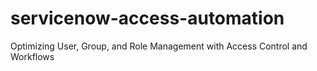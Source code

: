 # servicenow-access-automation
Optimizing User, Group, and Role Management with Access Control and Workflows
